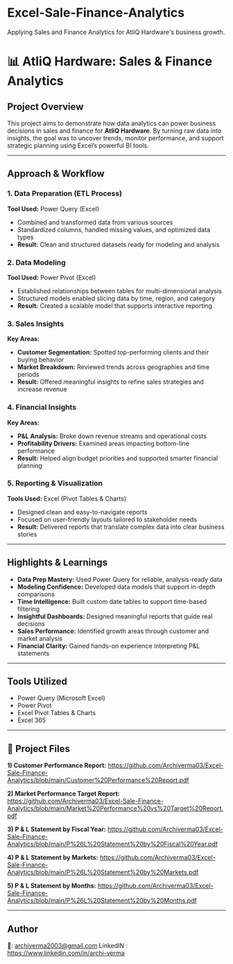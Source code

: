 # Excel-Sale-Finance-Analytics
Applying Sales and Finance Analytics for AtliQ Hardware's business growth. 


# 📊 AtliQ Hardware: Sales & Finance Analytics

##  Project Overview  
This project aims to demonstrate how data analytics can power business decisions in sales and finance for **AtliQ Hardware**. By turning raw data into insights, the goal was to uncover trends, monitor performance, and support strategic planning using Excel’s powerful BI tools.

---

##  Approach & Workflow

### 1. Data Preparation (ETL Process)  
**Tool Used:** Power Query (Excel)  
- Combined and transformed data from various sources  
- Standardized columns, handled missing values, and optimized data types  
-  **Result:** Clean and structured datasets ready for modeling and analysis

### 2. Data Modeling  
**Tool Used:** Power Pivot (Excel)  
- Established relationships between tables for multi-dimensional analysis  
- Structured models enabled slicing data by time, region, and category  
- **Result:** Created a scalable model that supports interactive reporting

### 3. Sales Insights  
**Key Areas:**  
- **Customer Segmentation:** Spotted top-performing clients and their buying behavior  
- **Market Breakdown:** Reviewed trends across geographies and time periods  
- **Result:** Offered meaningful insights to refine sales strategies and increase revenue

### 4. Financial Insights  
**Key Areas:**  
- **P&L Analysis:** Broke down revenue streams and operational costs  
- **Profitability Drivers:** Examined areas impacting bottom-line performance  
- **Result:** Helped align budget priorities and supported smarter financial planning

### 5. Reporting & Visualization  
**Tools Used:** Excel (Pivot Tables & Charts)  
- Designed clean and easy-to-navigate reports  
- Focused on user-friendly layouts tailored to stakeholder needs  
- **Result:** Delivered reports that translate complex data into clear business stories

---

##  Highlights & Learnings

- **Data Prep Mastery:** Used Power Query for reliable, analysis-ready data  
- **Modeling Confidence:** Developed data models that support in-depth comparisons  
- **Time Intelligence:** Built custom date tables to support time-based filtering  
- **Insightful Dashboards:** Designed meaningful reports that guide real decisions  
- **Sales Performance:** Identified growth areas through customer and market analysis  
- **Financial Clarity:** Gained hands-on experience interpreting P&L statements

---

##  Tools Utilized
- Power Query (Microsoft Excel)  
- Power Pivot  
- Excel Pivot Tables & Charts  
- Excel 365

---

## 📁 Project Files
**1) Customer Performance Report:**
https://github.com/Archiverma03/Excel-Sale-Finance-Analytics/blob/main/Customer%20Performance%20Report.pdf


**2) Market Performance Target Report:**
https://github.com/Archiverma03/Excel-Sale-Finance-Analytics/blob/main/Market%20Performance%20vs%20Target%20Report.pdf


**3) P & L Statement by Fiscal Year:**
https://github.com/Archiverma03/Excel-Sale-Finance-Analytics/blob/main/P%26L%20Statement%20by%20Fiscal%20Year.pdf


**4) P & L Statement by Markets:**
https://github.com/Archiverma03/Excel-Sale-Finance-Analytics/blob/main/P%26L%20Statement%20by%20Markets.pdf


**5) P & L Statement by Months:**
https://github.com/Archiverma03/Excel-Sale-Finance-Analytics/blob/main/P%26L%20Statement%20by%20Months.pdf

---

## Author
📧: archiverma2003@gmail.com
LinkedIN : https://www.linkedin.com/in/archi-verma

